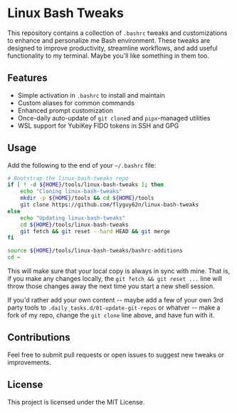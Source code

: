 # Linux Bash Tweaks

This repository contains a collection of `.bashrc` tweaks and customizations to enhance and personalize me Bash environment. These tweaks are designed to improve productivity, streamline workflows, and add useful functionality to my terminal.  Maybe you'll like something in them too.

## Features
- Simple activation in `.bashrc` to install and maintain
- Custom aliases for common commands
- Enhanced prompt customization
- Once-daily auto-update of `git clone`d and `pipx`-managed utilities
- WSL support for YubiKey FIDO tokens in SSH and GPG

## Usage
Add the following to the end of your `~/.bashrc` file:

```bash
# Bootstrap the linux-bash-tweaks repo
if [ ! -d ${HOME}/tools/linux-bash-tweaks ]; then
    echo "Cloning linux-bash-tweaks"
    mkdir -p ${HOME}/tools && cd ${HOME}/tools
    git clone https://github.com/flyguy62n/linux-bash-tweaks
else
    echo "Updating linux-bash-tweaks"
    cd ${HOME}/tools/linux-bash-tweaks
    git fetch && git reset --hard HEAD && git merge    
fi

source ${HOME}/tools/linux-bash-tweaks/bashrc-additions
cd ~
```

This will make sure that your local copy is always in sync with mine.  That is, if you make any changes locally, the `git fetch && git reset ...` line will throw those changes away the next time you start a new shell session.

If you'd rather add your own content -- maybe add a few of your own 3rd party tools to `.daily_tasks.d/01-update-git-repos` or whatver -- make a fork of my repo, change the `git clone` line above, and have fun with it.

## Contributions
Feel free to submit pull requests or open issues to suggest new tweaks or improvements.

## License
This project is licensed under the MIT License.